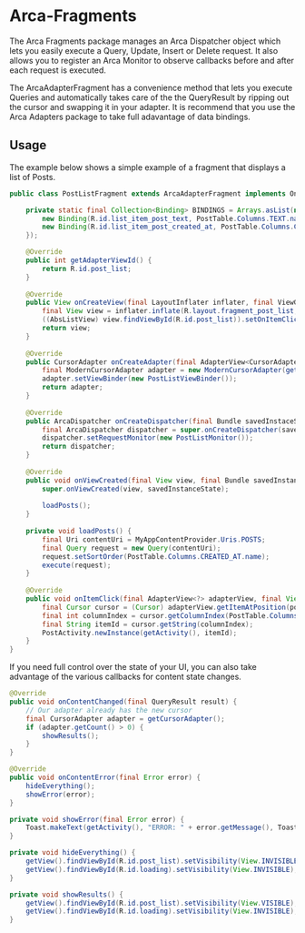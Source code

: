 # Arca-Fragments

The Arca Fragments package manages an Arca Dispatcher object which lets you easily execute a Query, Update, Insert or Delete request. It also allows you to register an Arca Monitor to observe callbacks before and after each request is executed.

The ArcaAdapterFragment has a convenience method that lets you execute Queries and automatically takes care of the the QueryResult by ripping out the cursor and swapping it in your adapter. It is recommend that you use the Arca Adapters package to take full adavantage of data bindings.

## Usage

The example below shows a simple example of a fragment that displays a list of Posts.

```java
public class PostListFragment extends ArcaAdapterFragment implements OnItemClickListener {

	private static final Collection<Binding> BINDINGS = Arrays.asList(new Binding[] { 
		new Binding(R.id.list_item_post_text, PostTable.Columns.TEXT.name),
		new Binding(R.id.list_item_post_created_at, PostTable.Columns.CREATED_AT.name),
	});

	@Override
	public int getAdapterViewId() {
		return R.id.post_list;
	}
	
	@Override
	public View onCreateView(final LayoutInflater inflater, final ViewGroup container, final Bundle savedInstanceState) {
		final View view = inflater.inflate(R.layout.fragment_post_list, container, false);
		((AbsListView) view.findViewById(R.id.post_list)).setOnItemClickListener(this);
		return view;
	}
	
	@Override
	public CursorAdapter onCreateAdapter(final AdapterView<CursorAdapter> adapterView, final Bundle savedInstanceState) {
		final ModernCursorAdapter adapter = new ModernCursorAdapter(getActivity(), R.layout.list_item_post, BINDINGS);
		adapter.setViewBinder(new PostListViewBinder());
		return adapter;
	}
	
	@Override
	public ArcaDispatcher onCreateDispatcher(final Bundle savedInstaceState) {
		final ArcaDispatcher dispatcher = super.onCreateDispatcher(savedInstaceState);
		dispatcher.setRequestMonitor(new PostListMonitor());
		return dispatcher;
	}
	
	@Override
	public void onViewCreated(final View view, final Bundle savedInstanceState) {
		super.onViewCreated(view, savedInstanceState);
		
		loadPosts();
	}
	
	private void loadPosts() {
		final Uri contentUri = MyAppContentProvider.Uris.POSTS;
		final Query request = new Query(contentUri);
		request.setSortOrder(PostTable.Columns.CREATED_AT.name);
		execute(request);
	}
	
	@Override
	public void onItemClick(final AdapterView<?> adapterView, final View view, final int position, final long id) {
		final Cursor cursor = (Cursor) adapterView.getItemAtPosition(position);
		final int columnIndex = cursor.getColumnIndex(PostTable.Columns.ID.name);
		final String itemId = cursor.getString(columnIndex);
		PostActivity.newInstance(getActivity(), itemId);
	}
}
```

If you need full control over the state of your UI, you can also take advantage of the various callbacks for content state changes.

```java
@Override
public void onContentChanged(final QueryResult result) {
	// Our adapter already has the new cursor
	final CursorAdapter adapter = getCursorAdapter();
	if (adapter.getCount() > 0) {
		showResults();
	}
}

@Override
public void onContentError(final Error error) {
	hideEverything();
	showError(error);
}

private void showError(final Error error) {
	Toast.makeText(getActivity(), "ERROR: " + error.getMessage(), Toast.LENGTH_SHORT).show();
}

private void hideEverything() {
	getView().findViewById(R.id.post_list).setVisibility(View.INVISIBLE);
	getView().findViewById(R.id.loading).setVisibility(View.INVISIBLE);
}

private void showResults() {
	getView().findViewById(R.id.post_list).setVisibility(View.VISIBLE);
	getView().findViewById(R.id.loading).setVisibility(View.INVISIBLE);
}

```
